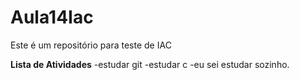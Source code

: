 # Aula14Iac
Este é um repositório para teste de IAC

**Lista de Atividades**
-estudar git
-estudar c
-eu sei estudar sozinho.